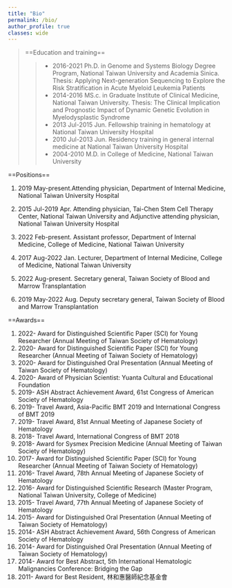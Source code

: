 ```yaml
---
title: "Bio"
permalink: /bio/
author_profile: true
classes: wide
---
```


>==Education and training==
>>- 2016-2021 Ph.D. in Genome and Systems Biology Degree Program, National Taiwan University and Academia Sinica. 
Thesis: Applying Next-generation Sequencing to Explore the Risk Stratification in Acute Myeloid Leukemia Patients
>>- 2014-2016 MS.c. in Graduate Institute of Clinical Medicine, National Taiwan University. 
Thesis: The Clinical Implication and Prognostic Impact of Dynamic Genetic Evolution in Myelodysplastic Syndrome
>>- 2013 Jul-2015 Jun. Fellowship training in hematology at National Taiwan University Hospital 
>>- 2010 Jul-2013 Jun. Residency training in general internal medicine at National Taiwan University Hospital 
>>- 2004-2010 M.D. in College of Medicine, National Taiwan University

==Positions==
1.	2019 May-present.Attending physician, Department of Internal Medicine, National Taiwan University Hospital
2.	2015 Jul-2019 Apr. Attending physician,  Tai-Chen Stem Cell Therapy Center, National Taiwan University and Adjunctive attending physician, National Taiwan University Hospital

3.	2022 Feb-present. Assistant professor, Department of Internal Medicine, College of Medicine, National Taiwan University
4.	2017 Aug-2022 Jan. Lecturer, Department of Internal Medicine, College of Medicine, National Taiwan University

5.	2022 Aug-present. Secretary general, Taiwan Society of Blood and Marrow Transplantation
6.	2019 May-2022 Aug. Deputy secretary general, Taiwan Society of Blood and Marrow Transplantation 

==Awards==
1.	2022- Award for Distinguished Scientific Paper (SCI) for Young Researcher (Annual Meeting of Taiwan Society of Hematology)
2.	2020- Award for Distinguished Scientific Paper (SCI) for Young Researcher (Annual Meeting of Taiwan Society of Hematology)
3.	2020- Award for Distinguished Oral Presentation (Annual Meeting of Taiwan Society of Hematology)
4.	2020- Award of Physician Scientist: Yuanta Cultural and Educational Foundation 
5.	2019- ASH Abstract Achievement Award, 61st Congress of American Society of Hematology
6.	2019- Travel Award, Asia-Pacific BMT 2019 and International Congress of BMT 2019
7.	2019- Travel Award, 81st Annual Meeting of Japanese Society of Hematology
8.	2018- Travel Award, International Congress of BMT 2018
9.	2018- Award for Sysmex Precision Medicine (Annual Meeting of Taiwan Society of Hematology)
10.	2017- Award for Distinguished Scientific Paper (SCI) for Young Researcher (Annual Meeting of Taiwan Society of Hematology)
11.	2016- Travel Award, 78th Annual Meeting of Japanese Society of Hematology
12.	2016- Award for Distinguished Scientific Research (Master Program, National Taiwan University, College of Medicine)
13.	2015- Travel Award, 77th Annual Meeting of Japanese Society of Hematology
14.	2015- Award for Distinguished Oral Presentation (Annual Meeting of Taiwan Society of Hematology)
15.	2014- ASH Abstract Achievement Award, 56th Congress of American Society of Hematology
16.	2014- Award for Distinguished Oral Presentation (Annual Meeting of Taiwan Society of Hematology)
17.	2014- Award for Best Abstract, 5th International Hematologic Malignancies Conference: Bridging the Gap
18.	2011- Award for Best Resident, 林和惠醫師紀念基金會

